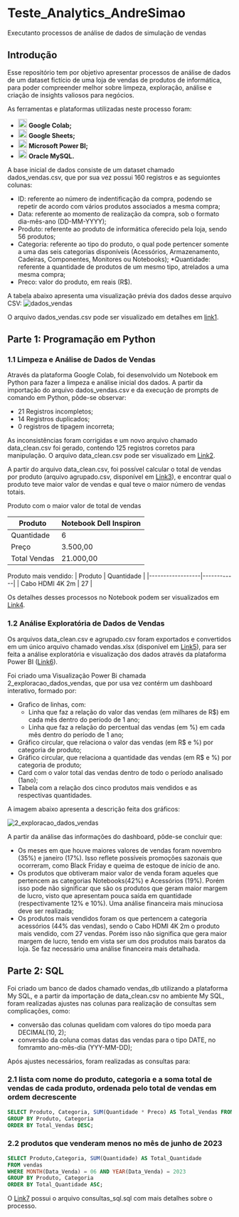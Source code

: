 # Teste_Analytics_AndreSimao

Executanto processos de análise de dados de simulação de vendas

## Introdução

Esse repositório tem por objetivo apresentar processos de análise de dados de um dataset fictício de uma loja de vendas de produtos de informática, para poder compreender melhor sobre limpeza, exploração, análise e criação de insights valiosos para negócios.

As ferramentas e plataformas utilizadas neste processo foram:

* <img src="https://upload.wikimedia.org/wikipedia/commons/d/d0/Google_Colaboratory_SVG_Logo.svg" alt="Google Colab" width="20px"> **Google Colab;**
* <img src="https://img.icons8.com/color/48/000000/google-sheets.png" alt="Google Sheets" width="20px"> **Google Sheets;**
* <img src="https://img.icons8.com/color/48/000000/power-bi.png" alt="Power BI" width="20px"> **Microsoft Power BI;**
* <img src="https://img.icons8.com/color/48/000000/mysql-logo.png" alt="MySQL" width="20px"> **Oracle MySQL.**

A base inicial de dados consiste de um dataset chamado dados_vendas.csv, que por sua vez possui 160 registros e as seguiontes colunas:
* ID: referente ao número de indentificação da compra, podendo se repetir de acordo com vários produtos associados a mesma compra;
* Data: referente ao momento de realização da compra, sob o formato dia-mês-ano (DD-MM-YYYY);
* Produto: referente ao produto de informática oferecido pela loja, sendo 56 produtos;
* Categoria: referente ao tipo do produto, o qual pode pertencer somente a uma das seis categorias disponíveis (Acessórios, Armazenamento, Cadeiras, Componentes, Monitores ou Notebooks);
*Quantidade: referente a quantidade de produtos de um mesmo tipo, atrelados a uma mesma compra;
* Preco: valor do produto, em reais (R$).

A tabela abaixo apresenta uma visualização prévia dos dados desse arquivo CSV:
![dados_vendas](https://github.com/user-attachments/assets/635e6958-b7a6-484c-93c4-64dc93d35bb9)

O arquivo dados_vendas.csv pode ser visualizado em detalhes em [link1](https://github.com/andresima0/Teste_Analytics_AndreSimao/blob/main/csv_files/dados_vendas.csv).

## Parte 1: Programação em Python

### 1.1 Limpeza e Análise de Dados de Vendas

Através da plataforma Google Colab, foi desenvolvido um Notebook em Python para fazer a limpeza e análise inicial dos dados. 
A partir da importação do arquivo dados_vendas.csv e da execução de prompts de comando em Python, pôde-se observar:
* 21 Registros incompletos;
* 14 Registros duplicados;
* 0 registros de tipagem incorreta;

As inconsistências foram corrigidas e um novo arquivo chamado data_clean.csv foi gerado, contendo 125 registros corretos para manipulação. O arquivo data_clean.csv pode ser visualizado em [Link2](https://github.com/andresima0/Teste_Analytics_AndreSimao/blob/main/csv_files/data_clean.csv).

A partir do arquivo data_clean.csv, foi possível calcular o total de vendas por produto (arquivo agrupado.csv, disponível em [Link3](https://github.com/andresima0/Teste_Analytics_AndreSimao/blob/main/csv_files/agrupado.csv)), e encontrar qual o produto teve maior valor de vendas e qual teve o maior número de vendas totais.

Produto com o maior valor de total de vendas

| Produto       | Notebook Dell Inspiron |
|---------------|------------------------|
| Quantidade    | 6                      |
| Preço         | 3.500,00               |
| Total Vendas  | 21.000,00              |

Produto mais vendido: 
| Produto          | Quantidade |
|------------------|------------|
| Cabo HDMI 4K 2m  | 27         |

Os detalhes desses processos no Notebook podem ser visualizados em [Link4](https://github.com/andresima0/Teste_Analytics_AndreSimao/blob/main/1_limpeza_dados_vendas.ipynb).

### 1.2 Análise Exploratória de Dados de Vendas

Os arquivos data_clean.csv e agrupado.csv foram exportados e convertidos em um único arquivo chamado vendas.xlsx (disponível em [Link5](https://github.com/andresima0/Teste_Analytics_AndreSimao/blob/main/microsoft_files/vendas.xlsx)), para ser feita a análise exploratória e visualização dos dados através da plataforma Power BI ([Link6](https://github.com/andresima0/Teste_Analytics_AndreSimao/blob/main/microsoft_files/2_exploracao_dados_vendas.pbix)).

Foi criado uma Visualização Power Bi chamada 2_exploracao_dados_vendas, que por usa vez contérm um dashboard interativo, formado por:
* Grafico de linhas, com:
  * Linha que faz a relação do valor das vendas (em milhares de R$) em cada mês dentro do período de 1 ano;
  * Linha que faz a relação do percentual das vendas (em %) em cada mês dentro do período de 1 ano;
* Gráfico circular, que relaciona o valor das vendas (em R$ e %) por categoria de produto;
* Gráfico circular, que relaciona a quantidade das vendas (em R$ e %) por categoria de produto;
* Card com o valor total das vendas dentro de todo o período analisado (1ano);
* Tabela com a relação dos cinco produtos mais vendidos e as respectivas quantidades.

A imagem abaixo apresenta a descrição feita dos gráficos:

![2_exploracao_dados_vendas](https://github.com/user-attachments/assets/ff24fe56-27a2-4479-ab72-64025d7b87d1)

A partir da análise das informações do dashboard, pôde-se concluir que:
* Os meses em que houve maiores valores de vendas foram novembro (35%) e janeiro (17%). Isso reflete possíveis promoções sazonais que ocorreram, como Black Friday e queima de estoque de início de ano.
* Os produtos que obtiveram maior valor de venda foram aqueles que pertencem as categorias Notebooks(42%) e Acessórios (19%). Porém isso pode não significar que são os produtos que geram maior margem de lucro, visto que apresentam pouca saída em quantidade (respectivamente 12% e 10%). Uma análise financeira mais minuciosa deve ser realizada;
* Os produtos mais vendidos foram os que pertencem a categoria acessórios (44% das vendas), sendo o Cabo HDMI 4K 2m o produto mais vendido, com 27 vendas. Porém isso não significa que gera maior margem de lucro, tendo em vista ser um dos produtos mais baratos da loja. Se faz necessário uma análise financeira mais detalhada.

## Parte 2: SQL

Foi criado um banco de dados chamado vendas_db utilizando a plataforma My SQL, e a partir da importação de data_clean.csv no ambiente My SQL, foram realizadas ajustes nas colunas para realização de consultas sem complicações, como:
* conversão das colunas quelidam com valores do tipo moeda para DECIMAL(10, 2);
* conversão da coluna comas datas das vendas para o tipo DATE, no fomramto ano-mês-dia (YYY-MM-DD);

Após ajustes necessários, foram realizadas as consultas para:
  
### 2.1 lista com nome do produto, categoria e a soma total de vendas de cada produto, ordenada pelo total de vendas em ordem decrescente

```sql
SELECT Produto, Categoria, SUM(Quantidade * Preco) AS Total_Vendas FROM vendas
GROUP BY Produto, Categoria
ORDER BY Total_Vendas DESC;
````

### 2.2 produtos que venderam menos no mês de junho de 2023

```sql
SELECT Produto,Categoria, SUM(Quantidade) AS Total_Quantidade
FROM vendas
WHERE MONTH(Data_Venda) = 06 AND YEAR(Data_Venda) = 2023
GROUP BY Produto, Categoria
ORDER BY Total_Quantidade ASC;
```
O [Link7](https://github.com/andresima0/Teste_Analytics_AndreSimao/blob/main/sql_files/consultas_sql.sql) possui o arquivo consultas_sql.sql com mais detalhes sobre o processo.
